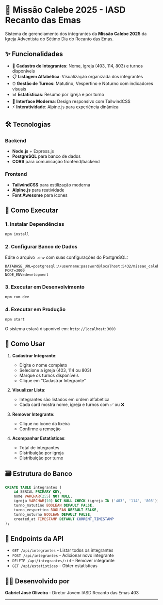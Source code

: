 # 🙏 Missão Calebe 2025 - IASD Recanto das Emas

Sistema de gerenciamento dos integrantes da **Missão Calebe 2025** da Igreja
Adventista do Sétimo Dia do Recanto das Emas.

## ✨ Funcionalidades

- 📝 **Cadastro de Integrantes**: Nome, igreja (403, 114, 803) e turnos
  disponíveis
- 📋 **Listagem Alfabética**: Visualização organizada dos integrantes
- ⏰ **Gestão de Turnos**: Matutino, Vespertino e Noturno com indicadores
  visuais
- 📊 **Estatísticas**: Resumo por igreja e por turno
- 🎨 **Interface Moderna**: Design responsivo com TailwindCSS
- ⚡ **Interatividade**: Alpine.js para experiência dinâmica

## 🛠️ Tecnologias

### Backend

- **Node.js** + Express.js
- **PostgreSQL** para banco de dados
- **CORS** para comunicação frontend/backend

### Frontend

- **TailwindCSS** para estilização moderna
- **Alpine.js** para reatividade
- **Font Awesome** para ícones

## 🚀 Como Executar

### 1. Instalar Dependências

```bash
npm install
```

### 2. Configurar Banco de Dados

Edite o arquivo `.env` com suas configurações do PostgreSQL:

```env
DATABASE_URL=postgresql://username:password@localhost:5432/missao_calebe
PORT=3000
NODE_ENV=development
```

### 3. Executar em Desenvolvimento

```bash
npm run dev
```

### 4. Executar em Produção

```bash
npm start
```

O sistema estará disponível em: `http://localhost:3000`

## 📱 Como Usar

1. **Cadastrar Integrante**:

   - Digite o nome completo
   - Selecione a igreja (403, 114 ou 803)
   - Marque os turnos disponíveis
   - Clique em "Cadastrar Integrante"

2. **Visualizar Lista**:

   - Integrantes são listados em ordem alfabética
   - Cada card mostra nome, igreja e turnos com ✅ ou ❌

3. **Remover Integrante**:

   - Clique no ícone da lixeira
   - Confirme a remoção

4. **Acompanhar Estatísticas**:
   - Total de integrantes
   - Distribuição por igreja
   - Distribuição por turno

## 🗃️ Estrutura do Banco

```sql
CREATE TABLE integrantes (
    id SERIAL PRIMARY KEY,
    nome VARCHAR(255) NOT NULL,
    igreja VARCHAR(10) NOT NULL CHECK (igreja IN ('403', '114', '803')),
    turno_matutino BOOLEAN DEFAULT FALSE,
    turno_vespertino BOOLEAN DEFAULT FALSE,
    turno_noturno BOOLEAN DEFAULT FALSE,
    created_at TIMESTAMP DEFAULT CURRENT_TIMESTAMP
);
```

## 🎯 Endpoints da API

- `GET /api/integrantes` - Listar todos os integrantes
- `POST /api/integrantes` - Adicionar novo integrante
- `DELETE /api/integrantes/:id` - Remover integrante
- `GET /api/estatisticas` - Obter estatísticas

## 👨‍💻 Desenvolvido por

**Gabriel José Oliveira** - Diretor Jovem IASD Recanto das Emas 403

---
